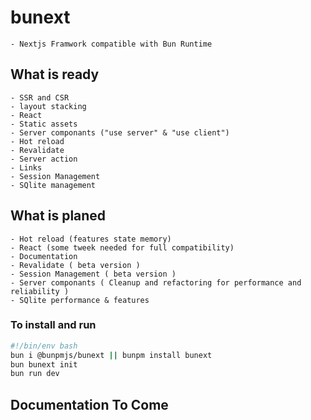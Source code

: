 # bunext

    - Nextjs Framwork compatible with Bun Runtime

## What is ready

    - SSR and CSR
    - layout stacking
    - React
    - Static assets
    - Server componants ("use server" & "use client")
    - Hot reload
    - Revalidate
    - Server action
    - Links
    - Session Management
    - SQlite management

## What is planed

    - Hot reload (features state memory)
    - React (some tweek needed for full compatibility)
    - Documentation
    - Revalidate ( beta version )
    - Session Management ( beta version )
    - Server componants ( Cleanup and refactoring for performance and reliability )
    - SQlite performance & features

### To install and run

```Bash
#!/bin/env bash
bun i @bunpmjs/bunext || bunpm install bunext
bun bunext init
bun run dev
```

## Documentation To Come

